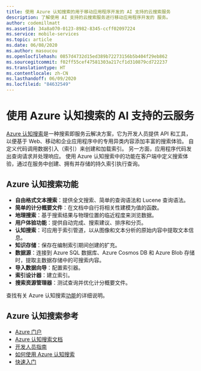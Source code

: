 ```yaml
---
title: 使用 Azure 认知搜索的用于移动应用程序开发的 AI 支持的云搜索服务
description: 了解使用 AI 支持的云搜索服务进行移动应用程序开发的 服务。
author: codemillmatt
ms.assetid: 34a8a070-0123-8982-8345-ccff02097224
ms.service: mobile-services
ms.topic: article
ms.date: 06/08/2020
ms.author: masoucou
ms.openlocfilehash: 0857d4732d15ed389b72273156b5b404f29eb862
ms.sourcegitcommit: f02ff55cef47581303a217cf1d310879cd722237
ms.translationtype: HT
ms.contentlocale: zh-CN
ms.lasthandoff: 06/09/2020
ms.locfileid: "84632549"
---
```

# <a name="ai-powered-cloud-service-with-azure-cognitive-search"></a>使用 Azure 认知搜索的 AI 支持的云服务

[Azure 认知搜索](https://azure.microsoft.com/services/search/)是一种搜索即服务云解决方案，它为开发人员提供 API 和工具，以便基于 Web、移动和企业应用程序中的专用异类内容添加丰富的搜索体验。 自定义代码调用数据引入（索引）来创建和加载索引。 另一方面，应用程序代码发出查询请求并处理响应。 使用 Azure 认知搜索中的功能在客户端中定义搜索体验，通过在服务中创建、拥有并存储的持久索引执行查询。

## <a name="azure-cognitive-search-features"></a>Azure 认知搜索功能

- **自由格式文本搜索**：提供全文搜索、简单的查询语法和 Lucene 查询语法。
- **简单的计分概要文件**：在文档中自行将相关性建模为值的函数。
- **地理搜索**：基于搜索结果与物理位置的临近程度来浏览数据。
- **用户体验功能**：提供自动完成、搜索建议、排序和分页。
- **认知搜索**：可应用于索引管道，以从图像和文本分析的原始内容中提取文本信息。
- **知识存储**：保存在编制索引期间创建的扩充。
- **数据源**：连接到 Azure SQL 数据库、Azure Cosmos DB 和 Azure Blob 存储时，提取主数据存储中的可搜索内容。
- **导入数据向导**：配置索引器。 
- **索引设计器**：建立索引。 
- **搜索资源管理器**：测试查询并优化计分概要文件。

查找有关 Azure 认知搜索[功能](/azure/search/search-what-is-azure-search#feature-descriptions)的详细说明。

## <a name="azure-cognitive-search-references"></a>Azure 认知搜索参考

- [Azure 门户](https://portal.azure.com) 
- [Azure 认知搜索文档](/azure/search/)
- [开发人员指南](https://azure.microsoft.com/resources/iot-developers-guide/)
- [如何使用 Azure 认知搜索](/azure/search/search-what-is-azure-search#how-to-use-azure-cognitive-search)
- [快速入门](/azure/search/search-create-service-portal)

 